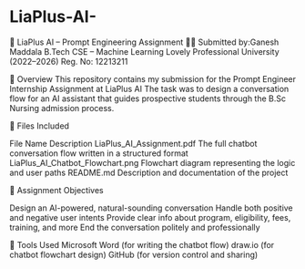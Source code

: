 # LiaPlus-AI-

📄 LiaPlus AI – Prompt Engineering Assignment
👨‍💻 Submitted by:Ganesh Maddala
B.Tech CSE – Machine Learning
Lovely Professional University (2022–2026)
Reg. No: 12213211

📌 Overview
This repository contains my submission for the Prompt Engineer Internship Assignment at LiaPlus AI 
The task was to design a conversation flow for an AI assistant that guides prospective students through the B.Sc Nursing admission process.

📁 Files Included

File Name	Description
LiaPlus_AI_Assignment.pdf	The full chatbot conversation flow written in a structured format
LiaPlus_AI_Chatbot_Flowchart.png	Flowchart diagram representing the logic and user paths
README.md	Description and documentation of the project

🎯 Assignment Objectives

Design an AI-powered, natural-sounding conversation
Handle both positive and negative user intents
Provide clear info about program, eligibility, fees, training, and more
End the conversation politely and professionally

🔗 Tools Used
Microsoft Word (for writing the chatbot flow)
draw.io (for chatbot flowchart design)
GitHub (for version control and sharing)
